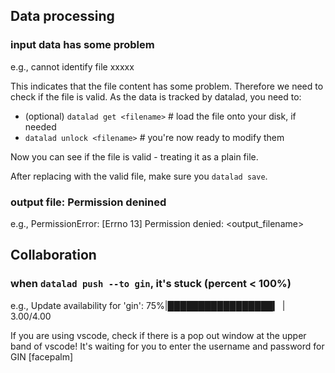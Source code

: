 
## Data processing
### input data has some problem
e.g., cannot identify file xxxxx

This indicates that the file content has some problem. Therefore we need to check if the file is valid. As the data is tracked by datalad, you need to:
* (optional) `datalad get <filename>`  # load the file onto your disk, if needed
* `datalad unlock <filename>`   # you're now ready to modify them

Now you can see if the file is valid - treating it as a plain file.

After replacing with the valid file, make sure you `datalad save`.

### output file: Permission denined
e.g., PermissionError: [Errno 13] Permission denied: <output_filename>

## Collaboration
### when `datalad push --to gin`, it's stuck (percent < 100%)
e.g., Update availability for 'gin':  75%|█████████████████▎     | 3.00/4.00

If you are using vscode, check if there is a pop out window at the upper band of vscode! It's waiting for you to enter the username and password for GIN [facepalm]